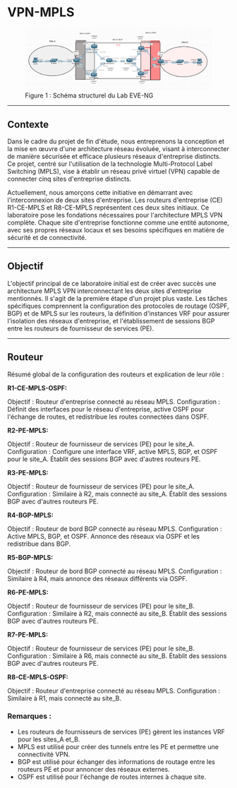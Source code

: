 # **VPN-MPLS** 

<figure>
  <img src="https://github.com/ApprentiBash/PFE-VPNMLPS/blob/main/TEST-LAB-VPNMPLS/screen/2024-03-08_18h00_34.png?raw=true" alt="Schéma structurel du Lab EVE-NG">
  <figcaption>Figure 1 : Schéma structurel du Lab EVE-NG</figcaption>
</figure>

____
## **Contexte** 
Dans le cadre du projet de fin d'étude, nous entreprenons la conception et la mise en œuvre d'une architecture réseau évoluée, visant à interconnecter de manière sécurisée et efficace plusieurs réseaux d'entreprise distincts. 
Ce projet, centré sur l'utilisation de la technologie Multi-Protocol Label Switching (MPLS), vise à établir un réseau privé virtuel (VPN) capable de connecter cinq sites d'entreprise distincts.

Actuellement, nous amorçons cette initiative en démarrant avec l'interconnexion de deux sites d'entreprise. 
Les routeurs d'entreprise (CE) R1-CE-MPLS et R8-CE-MPLS représentent ces deux sites initiaux. Ce laboratoire pose les fondations nécessaires pour l'architecture MPLS VPN complète. 
Chaque site d'entreprise fonctionne comme une entité autonome, avec ses propres réseaux locaux et ses besoins spécifiques en matière de sécurité et de connectivité.
____
## **Objectif** 
L'objectif principal de ce laboratoire initial est de créer avec succès une architecture MPLS VPN interconnectant les deux sites d'entreprise mentionnés. 
Il s'agit de la première étape d'un projet plus vaste. 
Les tâches spécifiques comprennent la configuration des protocoles de routage (OSPF, BGP) et de MPLS sur les routeurs, 
la définition d'instances VRF pour assurer l'isolation des réseaux d'entreprise, et l'établissement de sessions BGP entre les routeurs de fournisseur de services (PE).
____
## **Routeur** 

Résumé global de la configuration des routeurs et explication de leur rôle :

**R1-CE-MPLS-OSPF:**

Objectif : Routeur d'entreprise connecté au réseau MPLS.
Configuration : Définit des interfaces pour le réseau d'entreprise, active OSPF pour l'échange de routes, et redistribue les routes connectées dans OSPF.

**R2-PE-MPLS:**

Objectif : Routeur de fournisseur de services (PE) pour le site_A.
Configuration : Configure une interface VRF, active MPLS, BGP, et OSPF pour le site_A. Établit des sessions BGP avec d'autres routeurs PE.

**R3-PE-MPLS:**

Objectif : Routeur de fournisseur de services (PE) pour le site_A.
Configuration : Similaire à R2, mais connecté au site_A. Établit des sessions BGP avec d'autres routeurs PE.

**R4-BGP-MPLS:**

Objectif : Routeur de bord BGP connecté au réseau MPLS.
Configuration : Active MPLS, BGP, et OSPF. Annonce des réseaux via OSPF et les redistribue dans BGP.

**R5-BGP-MPLS:**

Objectif : Routeur de bord BGP connecté au réseau MPLS.
Configuration : Similaire à R4, mais annonce des réseaux différents via OSPF.

**R6-PE-MPLS:**

Objectif : Routeur de fournisseur de services (PE) pour le site_B.
Configuration : Similaire à R2, mais connecté au site_B. Établit des sessions BGP avec d'autres routeurs PE.

**R7-PE-MPLS:**

Objectif : Routeur de fournisseur de services (PE) pour le site_B.
Configuration : Similaire à R6, mais connecté au site_B. Établit des sessions BGP avec d'autres routeurs PE.

**R8-CE-MPLS-OSPF:**

Objectif : Routeur d'entreprise connecté au réseau MPLS.
Configuration : Similaire à R1, mais connecté au site_B.

### **Remarques :**

- Les routeurs de fournisseurs de services (PE) gèrent les instances VRF pour les sites_A et_B.
- MPLS est utilisé pour créer des tunnels entre les PE et permettre une connectivité VPN.
- BGP est utilisé pour échanger des informations de routage entre les routeurs PE et pour annoncer des réseaux externes.
- OSPF est utilisé pour l'échange de routes internes à chaque site.

